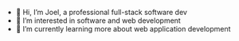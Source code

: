 - 👋 Hi, I’m Joel, a professional full-stack software dev
- 👀 I’m interested in software and web development
- 🌱 I’m currently learning more about web application development
<!--- - 📫 You can reach me via my email:

<!---
TGJ2000/TGJ2000 is a ✨ special ✨ repository because its `README.md` (this file) appears on your GitHub profile.
You can click the Preview link to take a look at your changes.
--->
